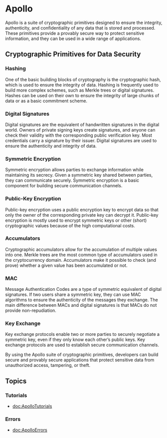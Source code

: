 # Apollo

Apollo is a suite of cryptographic primitives designed to ensure the integrity, authenticity, and confidentiality of any data that is stored and processed. These primitives provide a provably secure way to protect sensitive information, and they can be used in a wide range of applications.

## Cryptographic Primitives for Data Security

### Hashing

One of the basic building blocks of cryptography is the cryptographic hash, which is used to ensure the integrity of data. Hashing is frequently used to build more complex schemes, such as Merkle trees or digital signatures. Hashes can be used on their own to ensure the integrity of large chunks of data or as a basic commitment scheme.

### Digital Signatures

Digital signatures are the equivalent of handwritten signatures in the digital world. Owners of private signing keys create signatures, and anyone can check their validity with the corresponding public verification key. Most credentials carry a signature by their issuer. Digital signatures are used to ensure the authenticity and integrity of data.

### Symmetric Encryption

Symmetric encryption allows parties to exchange information while maintaining its secrecy. Given a symmetric key shared between parties, they can communicate securely. Symmetric encryption is a basic component for building secure communication channels.

### Public-Key Encryption

Public-key encryption uses a public encryption key to encrypt data so that only the owner of the corresponding private key can decrypt it. Public-key encryption is mostly used to encrypt symmetric keys or other (short) cryptographic values because of the high computational costs.

### Accumulators

Cryptographic accumulators allow for the accumulation of multiple values into one. Merkle trees are the most common type of accumulators used in the cryptocurrency domain. Accumulators make it possible to check (and prove) whether a given value has been accumulated or not.

### MAC

Message Authentication Codes are a type of symmetric equivalent of digital signatures. If two users share a symmetric key, they can use MAC algorithms to ensure the authenticity of the messages they exchange. The main difference between MACs and digital signatures is that MACs do not provide non-repudiation.

### Key Exchange

Key exchange protocols enable two or more parties to securely negotiate a symmetric key, even if they only know each other’s public keys. Key exchange protocols are used to establish secure communication channels.

By using the Apollo suite of cryptographic primitives, developers can build secure and provably secure applications that protect sensitive data from unauthorized access, tampering, or theft.

## Topics

### Tutorials

- <doc:ApolloTutorials>

### Errors

- <doc:ApolloErrors>
